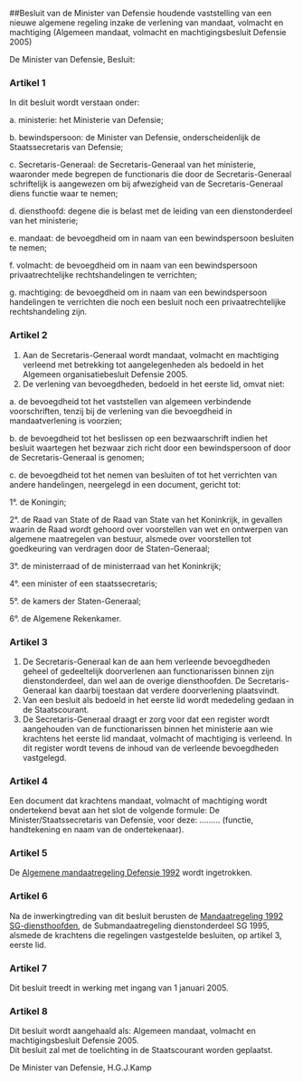 <meta http-equiv='Content-Type' content='text/html; charset=utf-8' />

##Besluit van de Minister van Defensie houdende vaststelling van een nieuwe algemene regeling inzake de verlening van mandaat, volmacht en machtiging (Algemeen mandaat, volmacht en machtigingsbesluit Defensie 2005)

De Minister van Defensie,  Besluit:    

### Artikel  1  

In dit besluit wordt verstaan onder: 

a. ministerie: het Ministerie van Defensie;  

b. bewindspersoon: de Minister van Defensie, onderscheidenlijk de Staatssecretaris van Defensie;  

c. Secretaris-Generaal: de Secretaris-Generaal van het ministerie, waaronder mede begrepen de functionaris die door de Secretaris-Generaal schriftelijk is aangewezen om bij afwezigheid van de Secretaris-Generaal diens functie waar te nemen;  

d. diensthoofd: degene die is belast met de leiding van een dienstonderdeel van het ministerie;  

e. mandaat: de bevoegdheid om in naam van een bewindspersoon besluiten te nemen;  

f. volmacht: de bevoegdheid om in naam van een bewindspersoon privaatrechtelijke rechtshandelingen te verrichten;  

g. machtiging: de bevoegdheid om in naam van een bewindspersoon handelingen te verrichten die noch een besluit noch een privaatrechtelijke rechtshandeling zijn.    

### Artikel  2  

1.  Aan de Secretaris-Generaal wordt mandaat, volmacht en machtiging verleend met betrekking tot aangelegenheden als bedoeld in het Algemeen organisatiebesluit Defensie 2005.   
2.  De verlening van bevoegdheden, bedoeld in het eerste lid, omvat niet: 

a. de bevoegdheid tot het vaststellen van algemeen verbindende voorschriften, tenzij bij de verlening van die bevoegdheid in mandaatverlening is voorzien;  

b. de bevoegdheid tot het beslissen op een bezwaarschrift indien het besluit waartegen het bezwaar zich richt door een bewindspersoon of door de Secretaris-Generaal is genomen;  

c. de bevoegdheid tot het nemen van besluiten of tot het verrichten van andere handelingen, neergelegd in een document, gericht tot: 

1°. de Koningin;  

2°. de Raad van State of de Raad van State van het Koninkrijk, in gevallen waarin de Raad wordt gehoord over voorstellen van wet en ontwerpen van algemene maatregelen van bestuur, alsmede over voorstellen tot goedkeuring van verdragen door de Staten-Generaal;  

3°. de ministerraad of de ministerraad van het Koninkrijk;  

4°. een minister of een staatssecretaris;  

5°. de kamers der Staten-Generaal;  

6°. de Algemene Rekenkamer.       

### Artikel  3  

1.  De Secretaris-Generaal kan de aan hem verleende bevoegdheden geheel of gedeeltelijk doorverlenen aan functionarissen binnen zijn dienstonderdeel, dan wel aan de overige diensthoofden. De Secretaris-Generaal kan daarbij toestaan dat verdere doorverlening plaatsvindt.   
2.  Van een besluit als bedoeld in het eerste lid wordt mededeling gedaan in de Staatscourant.   
3.  De Secretaris-Generaal draagt er zorg voor dat een register wordt aangehouden van de functionarissen binnen het ministerie aan wie krachtens het eerste lid mandaat, volmacht of machtiging is verleend. In dit register wordt tevens de inhoud van de verleende bevoegdheden vastgelegd.   

### Artikel  4  

Een document dat krachtens mandaat, volmacht of machtiging wordt ondertekend bevat aan het slot de volgende formule: De Minister/Staatssecretaris van Defensie, voor deze: ......... (functie, handtekening en naam van de ondertekenaar).  

### Artikel  5  

De [Algemene mandaatregeling Defensie 1992](../../../../../../../../../ministeriele-regeling/algemene/mandaatregeling/defensie/1992/BWBR0005423/README.md) wordt ingetrokken.  

### Artikel  6  

Na de inwerkingtreding van dit besluit berusten de [Mandaatregeling 1992 SG-diensthoofden](../../../../../../../../../ministeriele-regeling/mandaatregeling/1992/sg-diensthoofden/BWBR0005422/README.md), de Submandaatregeling dienstonderdeel SG 1995, alsmede de krachtens die regelingen vastgestelde besluiten, op artikel 3, eerste lid.  

### Artikel  7  

Dit besluit treedt in werking met ingang van 1 januari 2005.  

### Artikel  8  

Dit besluit wordt aangehaald als: Algemeen mandaat, volmacht en machtigingsbesluit Defensie 2005.  
Dit besluit zal met de toelichting in de Staatscourant worden geplaatst.   

De 
Minister van Defensie, 
H.G.J.Kamp    
